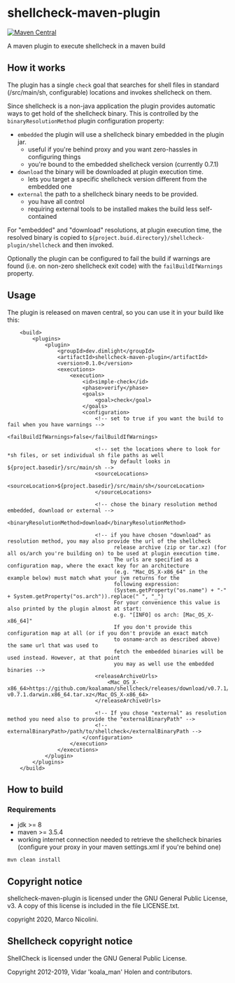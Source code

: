 # shellcheck-maven-plugin
[![Maven Central](https://maven-badges.herokuapp.com/maven-central/dev.dimlight/shellcheck-maven-plugin/badge.svg)](https://maven-badges.herokuapp.com/maven-central/dev.dimlight/shellcheck-maven-plugin)

A maven plugin to execute shellcheck in a maven build

## How it works
The plugin has a single `check` goal that searches for shell files in standard (/src/main/sh, configurable) locations 
and invokes shellcheck on them.

Since shellcheck is a non-java application the plugin provides automatic ways to get hold of the shellcheck binary.
This is controlled by the `binaryResolutionMethod` plugin configuration property:
* `embedded` the plugin will use a shellcheck binary embedded in the plugin jar.
    * useful if you're behind proxy and you want zero-hassles in configuring things
    * you're bound to the embedded shellcheck version (currently 0.7.1)
* `download` the binary will be downloaded at plugin execution time.
    * lets you target a specific shellcheck version different from the embedded one
* `external` the path to a shellcheck binary needs to be provided.
    * you have all control
    * requiring external tools to be installed makes the build less self-contained

For "embedded" and "download" resolutions, at plugin execution time, the resolved binary
is copied to `${project.buid.directory}/shellcheck-plugin/shellcheck` and then invoked.

Optionally the plugin can be configured to fail the build if warnings are found (i.e. on non-zero 
shellcheck exit code) with the `failBuildIfWarnings` property.

## Usage

The plugin is released on maven central, so you can use it in your build like this:

```
    <build>
        <plugins>
            <plugin>
                <groupId>dev.dimlight</groupId>
                <artifactId>shellcheck-maven-plugin</artifactId>
                <version>0.1.0</version>
                <executions>
                    <execution>
                        <id>simple-check</id>
                        <phase>verify</phase>
                        <goals>
                            <goal>check</goal>
                        </goals>
                        <configuration>
                            <!-- set to true if you want the build to fail when you have warnings -->
                            <failBuildIfWarnings>false</failBuildIfWarnings>

                            <!-- set the locations where to look for *sh files, or set individual sh file paths as well
                                 by default looks in ${project.basedir}/src/main/sh -->
                            <sourceLocations>
                                <sourceLocation>${project.basedir}/src/main/sh</sourceLocation>
                            </sourceLocations>

                            <!-- chose the binary resolution method embedded, download or external --> 
                            <binaryResolutionMethod>download</binaryResolutionMethod>

                            <!-- if you have chosen "download" as resolution method, you may also provide the url of the shellcheck
                                  release archive (zip or tar.xz) (for all os/arch you're building on) to be used at plugin execution time.
                                  The urls are specified as a configuration map, where the exact key for an architecture 
                                  (e.g. "Mac_OS_X-x86_64" in the example below) must match what your jvm returns for the 
                                  following expression:
                                  (System.getProperty("os.name") + "-" + System.getProperty("os.arch")).replace(" ", "_")
                                  For your convenience this value is also printed by the plugin almost at start:
                                  e.g. "[INFO] os arch: [Mac_OS_X-x86_64]"
                                  If you don't provide this configuration map at all (or if you don't provide an exact match
                                  to osname-arch as described above) the same url that was used to 
                                  fetch the embedded binaries will be used instead. However, at that point
                                  you may as well use the embedded binaries -->
                            <releaseArchiveUrls>
                                <Mac_OS_X-x86_64>https://github.com/koalaman/shellcheck/releases/download/v0.7.1/shellcheck-v0.7.1.darwin.x86_64.tar.xz</Mac_OS_X-x86_64>
                            </releaseArchiveUrls>                            

                            <!-- If you chose "external" as resolution method you need also to provide the "externalBinaryPath" -->
                            <!-- externalBinaryPath>/path/to/shellcheck</externalBinaryPath -->
                        </configuration>
                    </execution>
                </executions>
            </plugin>
        </plugins>
    </build>
```

## How to build

### Requirements

* jdk >= 8
* maven >= 3.5.4
* working internet connection needed to retrieve the shellcheck binaries (configure your proxy in your maven settings.xml if
you're behind one)

```
mvn clean install
```

## Copyright notice

shellcheck-maven-plugin is licensed under the GNU General Public License, v3. A copy of this license 
is included in the file LICENSE.txt.

copyright 2020, Marco Nicolini.

##  Shellcheck copyright notice

ShellCheck is licensed under the GNU General Public License.

Copyright 2012-2019, Vidar 'koala_man' Holen and contributors.